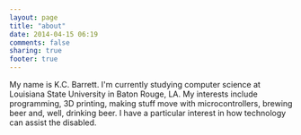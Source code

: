 ```yaml
---
layout: page
title: "about"
date: 2014-04-15 06:19
comments: false
sharing: true
footer: true
---
```


My name is K.C. Barrett. I'm currently studying computer science at Louisiana State University in Baton Rouge, LA. My interests include programming, 3D printing, making stuff move with microcontrollers, brewing beer and, well, drinking beer. I have a particular interest in how technology can assist the disabled.
